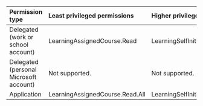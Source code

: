 |Permission type|Least privileged permissions|Higher privileged permissions|
|:---|:---|:---|
|Delegated (work or school account)|LearningAssignedCourse.Read|LearningSelfInitiatedCourse.Read|
|Delegated (personal Microsoft account)|Not supported.|Not supported.|
|Application|LearningAssignedCourse.Read.All|LearningSelfInitiatedCourse.Read.All|